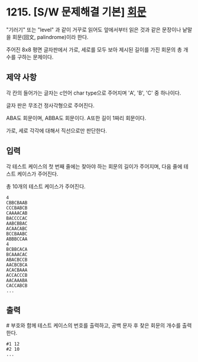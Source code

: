 # 1215. [S/W 문제해결 기본] <a href="https://swexpertacademy.com/main/code/problem/problemDetail.do?contestProbId=AV14QpAaAAwCFAYi&categoryId=AV14QpAaAAwCFAYi&categoryType=CODE&problemTitle=1215&orderBy=FIRST_REG_DATETIME&selectCodeLang=ALL&select-1=&pageSize=10&pageIndex=1">회문</a>
"기러기" 또는 "level" 과 같이 거꾸로 읽어도 앞에서부터 읽은 것과 같은 문장이나 낱말을 회문(回文, palindrome)이라 한다.

주어진 8x8 평면 글자판에서 가로, 세로를 모두 보아 제시된 길이를 가진 회문의 총 개수를 구하는 문제이다.
 

## 제약 사항

각 칸의 들어가는 글자는 c언어 char type으로 주어지며 'A', 'B', 'C' 중 하나이다.

글자 판은 무조건 정사각형으로 주어진다.

ABA도 회문이며, ABBA도 회문이다. A또한 길이 1짜리 회문이다.

가로, 세로 각각에 대해서 직선으로만 판단한다.

 




## 입력

각 테스트 케이스의 첫 번째 줄에는 찾아야 하는 회문의 길이가 주어지며, 다음 줄에 테스트 케이스가 주어진다.

총 10개의 테스트 케이스가 주어진다.
```
4
CBBCBAAB
CCCBABCB
CAAAACAB
BACCCCAC
AABCBBAC
ACAACABC
BCCBAABC
ABBBCCAA
4
BCBBCACA
BCAAACAC
ABACBCCB
AACBCBCA
ACACBAAA
ACCACCCB
AACAAABA
CACCABCB
...
```

## 출력

\# 부호와 함께 테스트 케이스의 번호를 출력하고, 공백 문자 후 찾은 회문의 개수를 출력한다.
```
#1 12
#2 10
...
```